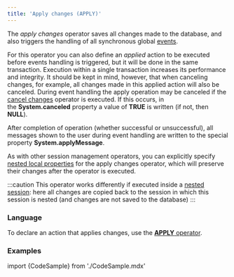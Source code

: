 ```yaml
---
title: 'Apply changes (APPLY)'
---
```


The *apply changes* operator saves all changes made to the database, and also triggers the handling of all synchronous global [events](Events.md).

For this operator you can also define an *applied* action to be executed before events handling is triggered, but it will be done in the same transaction. Execution within a single transaction increases its performance and integrity. It should be kept in mind, however, that when canceling changes, for example, all changes made in this applied action will also be canceled. During event handling the apply operation may be canceled if the [cancel changes](Cancel_changes_CANCEL_.md) operator is executed. If this occurs, in the **System.canceled** property a value of **TRUE** is written (if not, then **NULL**).

After completion of operation (whether successful or unsuccessful), all messages shown to the user during event handling are written to the special property **System.applyMessage**.

As with other session management operators, you can explicitly specify [nested local properties](Session_management.md#nested) for the apply changes operator, which will preserve their changes after the operator is executed.

:::caution
This operator works differently if executed inside a [nested session](New_session_NEWSESSION_NESTEDSESSION_.md#nested): here all changes are copied back to the session in which this session is nested (and changes are not saved to the database)
:::

### Language

To declare an action that applies changes, use the [**APPLY** operator](APPLY_operator.md).

### Examples

import {CodeSample} from './CodeSample.mdx'

<CodeSample url="https://documentation.lsfusion.org/sample?file=ActionSample&block=apply"/>
